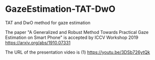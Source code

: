 # GazeEstimation-TAT-DwO
TAT and DwO method for gaze estimation

The paper "A Generalized and Robust Method Towards Practical Gaze Estimation on Smart Phone" is accepted by ICCV Workshop 2019
https://arxiv.org/abs/1910.07331

The URL of the presentation video is 
(1) https://youtu.be/3DSb726ytQk
